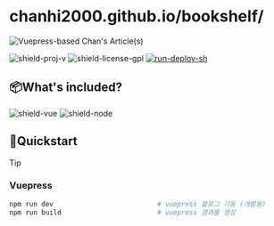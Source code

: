 # chanhi2000.github.io/bookshelf/

![Vuepress-based Chan's Article(s)](src/.vuepress/public/images/code-monkey.gif)

![shield-proj-v][shield-proj-v]
![shield-license-gpl][shield-license-gpl]
[![run-deploy-sh][shield-github-action]](https://github.com/chanhi2000/bookshelf/actions/workflows/deploy-docs.yml)

## 📦What's included?

![shield-vue][shield-vue]
![shield-node][shield-node]

## 🚀Quickstart

> [!TIP]
> ### Vuepress
> 
> ```sh
> npm run dev                          # vuepress 블로그 기동 (개발용)
> npm run build                        # vuepress 결과물 생성
> ```

[shield-proj-v]: https://img.shields.io/github/package-json/v/chanhi2000/bookshelf?style=flat-square
[shield-license-gpl]: https://img.shields.io/github/license/chanhi2000/bookshelf?style=flat-square
[shield-github-action]: https://github.com/chanhi2000/bookshelf/actions/workflows/deploy-docs.yml/badge.svg
[shield-vue]: https://img.shields.io/badge/vue.js-3.4.x-4FC08D?logo=vuedotjs&logoColor=4FC08D&style=flat-square
[shield-node]: https://img.shields.io/badge/node.js-20.17.x-339933?logo=nodedotjs&logoColor=339933&style=flat-square
